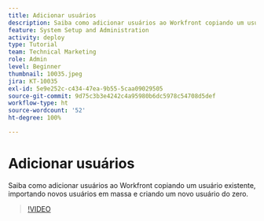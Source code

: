 ```yaml
---
title: Adicionar usuários
description: Saiba como adicionar usuários ao Workfront copiando um usuário existente, importando novos usuários em massa e criando um novo usuário do zero.
feature: System Setup and Administration
activity: deploy
type: Tutorial
team: Technical Marketing
role: Admin
level: Beginner
thumbnail: 10035.jpeg
jira: KT-10035
exl-id: 5e9e252c-c434-47ea-9b55-5caa09029505
source-git-commit: 9d75c3b3e4242c4a95980b6dc5978c54708d5def
workflow-type: ht
source-wordcount: '52'
ht-degree: 100%

---
```


# Adicionar usuários

Saiba como adicionar usuários ao Workfront copiando um usuário existente, importando novos usuários em massa e criando um novo usuário do zero.

>[!VIDEO](https://video.tv.adobe.com/v/3427085/?quality=12&learn=on)


